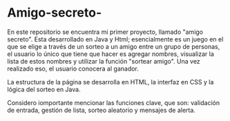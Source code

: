 # Amigo-secreto-
En este repositorio se encuentra mi primer proyecto, llamado "amigo secreto". Esta desarrollado en Java y Html; esencialmente es un juego en el que se elige a través de un sorteo a un amigo entre un grupo de personas, el usuario lo único que tiene que hacer es agregar nombres, visualizar la lista de estos nombres y utilizar la función "sortear amigo". Una vez realizado eso, el usuario conocera al ganador. 

La estructura de la página se desarrolla en HTML, la interfaz en CSS y la lógica del sorteo en Java. 

Considero iomportante mencionar las funciones clave, que son: validación de entrada, gestión de lista, sorteo aleatorio y mensajes de alerta. 
